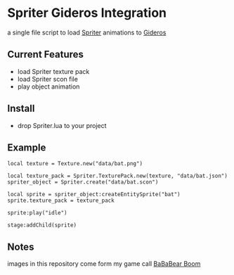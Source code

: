 # Spriter Gideros Integration

a single file script to load [Spriter](http://www.brashmonkey.com) animations to [Gideros](http://giderosmobile.com)

## Current Features

* load Spriter texture pack
* load Spriter scon file
* play object animation

## Install

* drop Spriter.lua to your project

## Example

    local texture = Texture.new("data/bat.png")

    local texture_pack = Spriter.TexturePack.new(texture, "data/bat.json")
    spriter_object = Spriter.create("data/bat.scon")

    local sprite = spriter_object:createEntitySprite("bat")
    sprite.texture_pack = texture_pack
 
    sprite:play("idle")
 
    stage:addChild(sprite)

## Notes
images in this repository come form my game call [BaBaBear Boom](https://itunes.apple.com/app/bababear-boom/id702178407)
